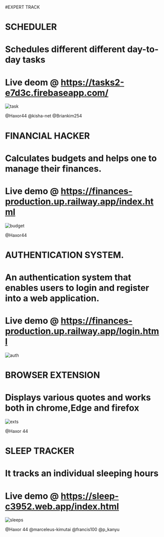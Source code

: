#EXPERT TRACK

# SCHEDULER

# Schedules different different day-to-day tasks
# Live deom @ https://tasks2-e7d3c.firebaseapp.com/ <br>
![task](https://user-images.githubusercontent.com/50330948/221390445-3f3801ba-c68d-4674-97d6-4cc3ec251ea8.png)

@Haxor44
@kisha-net 
@Briankim254


# FINANCIAL HACKER

# Calculates budgets and helps one to manage their finances.<br>
# Live demo @ https://finances-production.up.railway.app/index.html
![budget](https://user-images.githubusercontent.com/50330948/221390461-d9d61a51-21c6-4f95-b383-4c3ae7e1a2cd.png)

@Haxor44

# AUTHENTICATION SYSTEM.
# An authentication system that enables users to login and register into a web application.
# Live demo @ https://finances-production.up.railway.app/login.html
![auth](https://user-images.githubusercontent.com/50330948/221390882-bb337822-fe1f-459f-b02a-a9678685fa1d.png)


# BROWSER EXTENSION
# Displays various quotes and works both in chrome,Edge and firefox
![exts](https://user-images.githubusercontent.com/50330948/221390470-abea8861-6741-4de1-ac3f-55c787ea6d15.png)

@Haxor 44 

# SLEEP TRACKER
# It tracks an individual sleeping hours
# Live demo @ https://sleep-c3952.web.app/index.html
![sleeps](https://user-images.githubusercontent.com/50330948/221390477-2a4fe89f-7271-4e86-bc2b-23cceab84939.png)

@Haxor 44 
@marceleus-kimutai
@francis100 @p_kanyu

